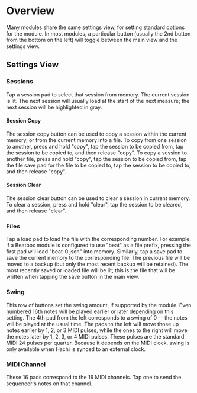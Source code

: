 # Overview

Many modules share the same settings view, for setting standard options for the module. 
In most modules, a particular button (usually the 2nd button from the bottom on the left)
will toggle between the main view and the settings view. 

## Settings View

<!--<img width="960px" src="settings.png"/>-->

### Sessions

Tap a session pad to select that session from memory. The current session is lit. 
The next session will usually load at the start of the next measure; the next session will be highlighted in gray.

#### Session Copy

The session copy button can be used to copy a session within the current memory, or from the current 
memory into a file. To copy from one session to another, press and hold "copy", tap the session 
to be copied from, tap the session to be copied to, and then release "copy". To copy a session to
another file, press and hold "copy", tap the session to be copied from, tap the file save pad for
the file to be copied to, tap the session to be copied to, and then release "copy". 
  
#### Session Clear

The session clear button can be used to clear a session in current memory. To clear a session,
press and hold "clear", tap the session to be cleared, and then release "clear".

### Files

Tap a load pad to load the file with the corresponding number. For example,
if a Beatbox module is configured to use "beat" as a file prefix, pressing the first
pad will load "beat-0.json" into memory. Similarly, tap a save pad to save 
the current memory to the corresponding file. The previous file will be moved
to a backup (but only the most recent backup will be retained). The most recently
saved or loaded file will be lit; this is the file that will be written when
tapping the save button in the main view.

### Swing

This row of buttons set the swing amount, if supported by the module. Even numbered 16th notes
will be played earlier or later depending on this setting. The 4th pad from the left corresponds
to a swing of 0 -- the notes will be played at the usual time. The pads to the left will
move those up notes earlier by 1, 2, or 3 MIDI pulses, while the ones to the right will move
the notes later by 1, 2, 3, or 4 MIDI pulses. These pulses are the standard MIDI 24 pulses
per quarter. Because it depends on the MIDI clock, swing is only available when Hachi
is synced to an external clock.

### MIDI Channel

These 16 pads correspond to the 16 MIDI channels. Tap one to send the sequencer's
notes on that channel.


